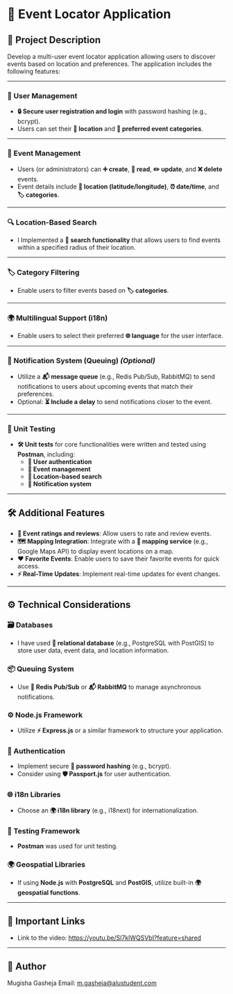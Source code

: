 # 🎉 Event Locator Application

## 📜 Project Description

Develop a multi-user event locator application allowing users to discover events based on location and preferences. The application includes the following features:

---

### 👤 User Management
- **🔒 Secure user registration and login** with password hashing (e.g., bcrypt).
- Users can set their **📍 location** and **🎯 preferred event categories**.

---

### 📅 Event Management
- Users (or administrators) can **➕ create**, **📖 read**, **✏️ update**, and **❌ delete** events.
- Event details include **📍 location (latitude/longitude)**, **⏰ date/time**, and **🏷️ categories**.

---

### 🔍 Location-Based Search
- I Implemented a **🔎 search functionality** that allows users to find events within a specified radius of their location.

---

### 🏷️ Category Filtering
- Enable users to filter events based on **🏷️ categories**.

---

### 🌍 Multilingual Support (i18n)
- Enable users to select their preferred **🌐 language** for the user interface.

---

### 🔔 Notification System (Queuing) _(Optional)_
- Utilize a **📬 message queue** (e.g., Redis Pub/Sub, RabbitMQ) to send notifications to users about upcoming events that match their preferences.
- Optional: **⏳ Include a delay** to send notifications closer to the event.

---

### 🧪 Unit Testing
- **🛠️ Unit tests** for core functionalities were written and tested using **Postman**, including:
  - **🔐 User authentication**
  - **📅 Event management**
  - **📍 Location-based search**
  - **🔔 Notification system**

---

## 🛠️ Additional Features

- **🌟 Event ratings and reviews**: Allow users to rate and review events.
- **🗺️ Mapping Integration**: Integrate with a **📍 mapping service** (e.g., Google Maps API) to display event locations on a map.
- **❤️ Favorite Events**: Enable users to save their favorite events for quick access.
- **⚡ Real-Time Updates**: Implement real-time updates for event changes.

---

## ⚙️ Technical Considerations

### 🗃️ Databases
- I have used **💾 relational database** (e.g., PostgreSQL with PostGIS) to store user data, event data, and location information.

### 📦 Queuing System
- Use **🔄 Redis Pub/Sub** or **📬 RabbitMQ** to manage asynchronous notifications.

### ⚙️ Node.js Framework
- Utilize **⚡ Express.js** or a similar framework to structure your application.

### 🔐 Authentication
- Implement secure **🔑 password hashing** (e.g., bcrypt).
- Consider using **🛡️ Passport.js** for user authentication.

### 🌐 i18n Libraries
- Choose an **🌍 i18n library** (e.g., i18next) for internationalization.

### 🧪 Testing Framework
- **Postman** was used for unit testing.

### 🌍 Geospatial Libraries
- If using **Node.js** with **PostgreSQL** and **PostGIS**, utilize built-in **🌍 geospatial functions**.

---

## 🔗 Important Links

- Link to the video: https://youtu.be/Sl7klWQSVbI?feature=shared


---

## 📝 Author
Mugisha Gasheja 
Email: m.gasheja@alustudent.com

